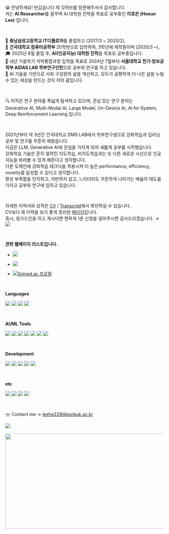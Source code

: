 😀 안녕하세요! 반갑습니다 제 깃허브를 방문해주셔서 감사합니다. <br>
저는 **AI Researcher**를 꿈꾸며 AI 대학원 진학을 목표로 공부중인 **이호은 (Hoeun Lee)** 입니다.

<br>

🏫 **충남삼성고등학교 IT디플로마**를 졸업하고 (2017/3 ~ 2020/2), <br>
🏢 **건국대학교 컴퓨터공학부** 20학번으로 입학하여, 3학년에 재학중이며 (2020/3 ~), <br>
🎓 2025년 8월 졸업 후, **AI(인공지능) 대학원 진학**을 목표로 공부중입니다. <br>
🔬 내년 가을학기 석박통합과정 입학을 목표로 2024년 7월부터 **서울대학교 전기∙정보공학부 AIDAS LAB 학부연구인턴**으로 공부와 연구를 하고 있습니다. <br>
🌟 AI 기술을 기반으로 사회 구성원의 삶을 개선하고, 모두가 공평하게 더 나은 삶을 누릴 수 있는 세상을 만드는 것이 저의 꿈입니다.

<br>

🔍 아직은 연구 분야를 폭넓게 탐색하고 있으며, 관심 있는 연구 분야는 <br>
Generative AI, Multi-Modal AI, Large Model, On-Device AI, AI for System, Deep Reinforcement Learning 입니다.

<br>
 
2021년부터 약 3년간 건국대학교 DMS LAB에서 학부연구생으로 강화학습과 딥러닝 공부 및 연구를 꾸준히 해왔습니다. <br>
지금은 LLM, Generative AI에 관심을 가지게 되어 새롭게 공부를 시작했습니다. <br>
강화학습 기술은 흔히 알려진 지도학습, 비지도학습과는 또 다른 새로운 시선으로 인공지능을 바라볼 수 있게 해준다고 생각합니다. <br>
다른 도메인에 강화학습 테크닉을 적용시켜 더 높은 performance, efficiency, novelty를 달성할 수 있다고 생각합니다. <br>
항상 부족함을 인지하고, 자만하지 않고, 느리더라도 꾸준하게 나아가는 배움의 태도를 가지고 공부와 연구에 임하고 있습니다.

<br>

자세한 이력서와 성적은 [CV](https://github.com/leehe228/leehe228/blob/main/CV_HoeunLee.pdf) / [Transcript](https://github.com/leehe228/leehe228/blob/main/transcript_en_HoeunLee.pdf)에서 확인하실 수 있습니다. <br>
CV보다 제 이력을 보기 좋게 정리한 [페이지](https://github.com/leehe228/leehe228/blob/main/README_full.md)입니다. <br>
혹시, 링크드인을 하고 계시다면 편하게 1촌 신청을 걸어주시면 감사드리겠습니다. → <a href="https://www.linkedin.com/in/leehe228/" target="_blank"><img src="https://img.shields.io/badge/HoeunLee-0A66C2?style=flat-square&logo=Linkedin&logoColor=white"/></a>

<br>

**관련 웹페이지 리스트입니다.**
- <a href="https://scholar.google.com/citations?user=8ILu7yEAAAAJ&hl=ko&authuser=1" target="_blank"><img src="https://img.shields.io/badge/Google_Scholar-4285F4?style=flat-square&logo=Google&logoColor=white"/></a>

- <a href="https://deepdeepit.tistory.com" target="_blank"><img src="https://img.shields.io/badge/Tistory_Blog-000000?style=flat-square&logo=Tistory&logoColor=white"/></a>

- [![Solved.ac 프로필](http://mazassumnida.wtf/api/mini/generate_badge?boj=leehe228)](https://solved.ac/leehe228)

<br>

**Languages**
<p>
<img src="https://img.shields.io/badge/C/C++-A8B9CC?style=flat-square&logo=C&logoColor=white"/>

<img src="https://img.shields.io/badge/Python-3776AB?style=flat-square&logo=Python&logoColor=white"/>

<img src="https://img.shields.io/badge/Swift-F05138?style=flat-square&logo=Swift&logoColor=white"/>

<img src="https://img.shields.io/badge/LaTeX-008080?style=flat-square&logo=LaTeX&logoColor=white"/>
</p>
<br>

**AI/ML Tools**
<p>
<img src="https://img.shields.io/badge/PyTorch-EE4C2C?style=flat-square&logo=Pytorch&logoColor=white"/>

<img src="https://img.shields.io/badge/OpenCV-5C3EE8?style=flat-square&logo=Opencv&logoColor=white"/>

<img src="https://img.shields.io/badge/ML_Agents-000000?style=flat-square&logo=Unity&logoColor=white"/>

<img src="https://img.shields.io/badge/Isaac_Sim-76B900?style=flat-square&logo=Nvidia&logoColor=white"/>

<img src="https://img.shields.io/badge/Gymnasium-0081A5?style=flat-square&logo=OpenAIGym&logoColor=white"/>

<img src="https://img.shields.io/badge/GPT_API-412991?style=flat-square&logo=OpenAI&logoColor=white"/>

<img src="https://img.shields.io/badge/Anaconda-44A833?style=flat-square&logo=Anaconda&logoColor=white"/>
</p>
<br>

**Develepment**
<p>
<img src="https://img.shields.io/badge/Git-F05032?style=flat-square&logo=Git&logoColor=white"/>

<img src="https://img.shields.io/badge/Docker-2496ED?style=flat-square&logo=Docker&logoColor=white"/>

<img src="https://img.shields.io/badge/Django-092E20?style=flat-square&logo=Django&logoColor=white"/>

<img src="https://img.shields.io/badge/SwiftUI-04CBF7?style=flat-square&logo=Swift&logoColor=white"/>

<img src="https://img.shields.io/badge/Svelte-FF3E00?style=flat-square&logo=Svelte&logoColor=white"/>
</p>
<br>

**etc**
<p>
<img src="https://img.shields.io/badge/Github-181717?style=flat-square&logo=Github&logoColor=white"/>

<img src="https://img.shields.io/badge/Linux-FCC624?style=flat-square&logo=Linux&logoColor=white"/>

<img src="https://img.shields.io/badge/Ubuntu-E95420?style=flat-square&logo=Ubuntu&logoColor=white"/>

<img src="https://img.shields.io/badge/Figma-5551FF?style=flat-square&logo=Figma&logoColor=white"/>
</p>
<br>

✉️ Contact me → leehe228@konkuk.ac.kr 
<br>

<div>
<a href="https://hits.seeyoufarm.com">
<img src="https://hits.seeyoufarm.com/api/count/incr/badge.svg?url=https%3A%2F%2Fgithub.com%2Fleehe228%2Fhitcounter&count_bg=%2379C83D&title_bg=%23555555&icon=&icon_color=%23E7E7E7&title=hits&edge_flat=false"/></a>
</div>
<br>

<a href="https://github.com/devxb/gitanimals">
<img
  src="https://render.gitanimals.org/farms/leehe228"
  width="600"
  height="300"
/>
</a>
